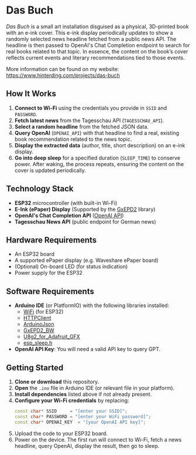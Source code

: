 # Das Buch

_Das Buch_ is a small art installation disguised as a physical, 3D-printed book with an e-ink cover. This e-ink display periodically updates to show a randomly selected news headline fetched from a public news API. The headline is then passed to OpenAI's Chat Completion endpoint to search for real books related to that topic. In essence, the content on the book’s cover reflects current events and literary recommendations tied to those events.

More information can be found on my website: https://www.hinterding.com/projects/das-buch

## How It Works
1. **Connect to Wi-Fi** using the credentials you provide in `SSID` and `PASSWORD`.
2. **Fetch latest news** from the Tagesschau API (`TAGESSCHAU_API`).
3. **Select a random headline** from the fetched JSON data.
4. **Query OpenAI** (`OPENAI_API`) with that headline to find a real, existing book recommendation related to the news topic.
5. **Display the extracted data** (author, title, short description) on an e-ink display.
6. **Go into deep sleep** for a specified duration (`SLEEP_TIME`) to conserve power. After waking, the process repeats, ensuring the content on the cover is updated periodically.

## Technology Stack
- **ESP32** microcontroller (with built-in Wi-Fi)
- **E-Ink (ePaper) Display** (Supported by the [GxEPD2](https://github.com/ZinggJM/GxEPD2) library)
- **OpenAI's Chat Completion API** ([OpenAI API](https://platform.openai.com/))
- **Tagesschau News API** (public endpoint for German news)

## Hardware Requirements
- An ESP32 board
- A supported ePaper display (e.g. Waveshare ePaper board)
- (Optional) On-board LED (for status indication)
- Power supply for the ESP32

## Software Requirements
- **Arduino IDE** (or PlatformIO) with the following libraries installed:
  - [WiFi](https://www.arduino.cc/en/Reference/WiFi) (for ESP32)
  - [HTTPClient](https://www.arduino.cc/reference/en/libraries/arduinohttpclient/)  
  - [ArduinoJson](https://arduinojson.org/)  
  - [GxEPD2_BW](https://github.com/ZinggJM/GxEPD2)
  - [U8g2_for_Adafruit_GFX](https://github.com/olikraus/U8g2_for_Adafruit_GFX)
  - [esp_sleep.h](https://www.arduino.cc/reference/en/libraries/esp-deep-sleep/)
- **OpenAI API Key**: You will need a valid API key to query GPT.

## Getting Started
1. **Clone or download** this repository.
2. **Open** the `.ino` file in Arduino IDE (or relevant file in your platform).
3. **Install dependencies** listed above if not already present.
4. **Configure your Wi-Fi credentials** by replacing:
   ```cpp
   const char* SSID     = "[enter your SSID]";
   const char* PASSWORD = "[enter your WiFi password]";
   const char* OPENAI_KEY  = "[your OpenAI API key]";
   ```
5. Upload the code to your ESP32 board.
6. Power on the device. The first run will connect to Wi-Fi, fetch a news headline, query OpenAI, display the result, then go to sleep.



